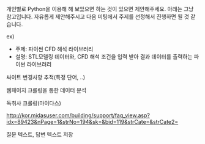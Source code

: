 개인별로 Python을 이용해 해 보았으면 하는 것이 있으면 제안해주세요.
아래는 그냥 참고입니다. 자유롭게 제안해주시고 다음 미팅에서 주제를 선정해서 진행하면 될 것 같습니다.

  ex)
  * 주제: 파이썬 CFD 해석 라이브러리
  * 설명: STL모델링 데이터와, CFD 해석 조건을 입력 받아 결과 데이터를 출력하는 파이썬 라이브러리


싸이트 변경사항 추적(특정 단어, ..)

웹페이지 크롤링을 통한 데이터 분석

독취사 크롤링(마이다스)


http://kor.midasuser.com/building/support/faq_view.asp?idx=89423&nPage=1&strNo=194&sk=&bid=119&strCate=&strCate2=

질문 텍스트, 답변 텍스트 저장
